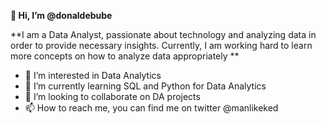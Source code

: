 **👋 Hi, I’m @donaldebube**

**I am a Data Analyst, passionate about technology and analyzing data in order to provide necessary insights. Currently, I am working hard to learn more concepts on how to analyze data appropriately **

- 👀 I’m interested in Data Analytics
- 🌱 I’m currently learning SQL and Python for Data Analytics
- 💞️ I’m looking to collaborate on DA projects
- 📫 How to reach me, you can find me on twitter @manlikeked

<!---
donaldebube/donaldebube is a ✨ special ✨ repository because its `README.md` (this file) appears on your GitHub profile.
You can click the Preview link to take a look at your changes.
--->
